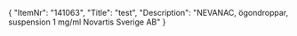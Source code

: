 {
  "ItemNr": "141063",
  "Title": "test",
  "Description": "NEVANAC, ögondroppar, suspension 1 mg/ml Novartis Sverige AB"
}